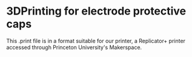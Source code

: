 # 3DPrinting for electrode protective caps
This .print file is in a format suitable for our printer, a Replicator+ printer accessed through Princeton University's Makerspace. 

